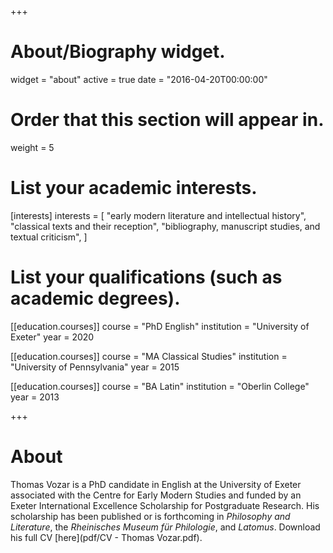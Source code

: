 +++
# About/Biography widget.
widget = "about"
active = true
date = "2016-04-20T00:00:00"

# Order that this section will appear in.
weight = 5

# List your academic interests.
[interests]
  interests = [
    "early modern literature and intellectual history",
    "classical texts and their reception",
    "bibliography, manuscript studies, and textual criticism",
  ]

# List your qualifications (such as academic degrees).
[[education.courses]]
  course = "PhD English"
  institution = "University of Exeter"
  year = 2020

[[education.courses]]
  course = "MA Classical Studies"
  institution = "University of Pennsylvania"
  year = 2015

[[education.courses]]
  course = "BA Latin"
  institution = "Oberlin College"
  year = 2013
 
+++

# About

Thomas Vozar is a PhD candidate in English at the University of Exeter associated with the Centre for Early Modern Studies and funded by an Exeter International Excellence Scholarship for Postgraduate Research. His scholarship has been published or is forthcoming in *Philosophy and Literature*, the *Rheinisches Museum für Philologie*, and *Latomus*. Download his full CV [here](pdf/CV - Thomas Vozar.pdf).
